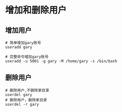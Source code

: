 # 增加和删除用户

## 增加用户
```
# 简单增加gary账号
useradd gary

# 完整命令增加gary账号
useradd -u 5001 -g gary -M /home/gary -s /bin/bash
```

## 删除用户
```
# 删除用户,不删除家目录
userdel gary 
# 删除用户，删除家目录
userdel -r gary
```
